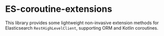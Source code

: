 # ES-coroutine-extensions
This library provides some lightweight non-invasive extension methods for Elasticsearch `RestHighLevelClient`, supporting ORM and Kotlin coroutines.